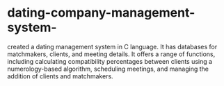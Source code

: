 # dating-company-management-system-
created a dating management system in C language. It has databases for matchmakers, clients, and meeting details. It offers a range of functions, including calculating compatibility percentages between clients using a numerology-based algorithm, scheduling meetings, and managing the addition of clients and matchmakers.
